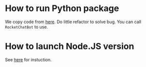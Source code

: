 # How to run Python package
We copy code from [here](https://github.com/jadolg/RocketChatBot).
Do little refactor to solve bug.
You can call `RocketChatBot` to use.

# How to launch Node.JS version
See [here](https://developer.rocket.chat/docs/develop-a-rocketchat-sdk-bot) for instuction.
